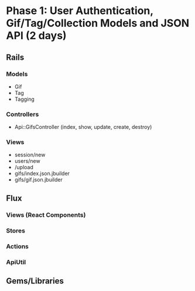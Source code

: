 # Phase 1: User Authentication, Gif/Tag/Collection Models and JSON API (2 days)

## Rails
### Models
* Gif
* Tag
* Tagging

### Controllers
* Api::GifsController (index, show, update, create, destroy)

### Views
* session/new
* users/new
* /upload
* gifs/index.json.jbuilder
* gifs/gif.json.jbuilder

## Flux
### Views (React Components)

### Stores

### Actions

### ApiUtil

## Gems/Libraries
